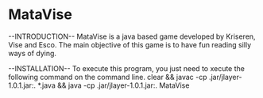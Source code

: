 # MataVise
--INTRODUCTION--
MataVise is a java based game developed by Kriseren, Vise and Esco. The main objective of this game is to have fun reading silly ways of dying.

--INSTALLATION--
To execute this program, you just need to xecute the following command on the command line.
clear && javac -cp .jar/jlayer-1.0.1.jar:. *.java && java -cp .jar/jlayer-1.0.1.jar:. MataVise
